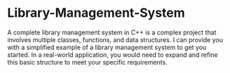 # Library-Management-System
A complete library management system in C++ is a complex project that involves multiple classes, functions, and data structures. I can provide you with a simplified example of a library management system to get you started. In a real-world application, you would need to expand and refine this basic structure to meet your specific requirements.
